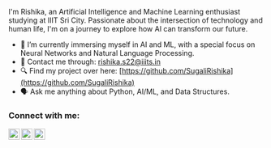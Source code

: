 I'm Rishika, an Artificial Intelligence and Machine Learning enthusiast studying at IIIT Sri City. Passionate about the intersection of technology and human life, I'm on a journey to explore how AI can transform our future.

- 📘 I’m currently immersing myself in AI and ML, with a special focus on Neural Networks and Natural Language Processing.
- 📩 Contact me through: rishika.s22@iiits.in
- 🔍 Find my project over here: [https://github.com/SugaliRishika](https://github.com/SugaliRishika)
- 🗣️ Ask me anything about Python, AI/ML, and Data Structures.

### Connect with me:
[<img align="left" alt="LinkedIn" width="22px" src="YOUR_CUSTOM_LINKEDIN_ICON_URL" />](www.linkedin.com/in/rishika-sugali-844587259)
[<img align="left" alt="Instagram" width="22px" src="YOUR_CUSTOM_INSTAGRAM_ICON_URL" />](https://www.instagram.com/rishika.835?igsh=dDVwZzJ0cHhiZjlp)
[<img align="left" alt="Kaggle" width="22px" src="YOUR_CUSTOM_KAGGLE_ICON_URL" />](https://www.kaggle.com/rishika835)

<br />
<br />
